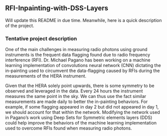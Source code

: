 ## RFI-Inpainting-with-DSS-Layers
Will update this README in due time. Meanwhile, here is a quick description of the project.
### Tentative project description
One of the main challenges in measuring radio photons using ground instruments is the frequent data flagging found due to radio frequency interference (RFI). Dr. Michael Pagano has been working on a machine learning implementation of convolutions neural network (CNN) dictating the in-painting used to circumvent the data-flagging caused by RFIs during the measurements of the HERA instrument. 

Given that the HERA solely point upwards, there is some symmetry to be observed and leveraged in the data. Every 24 hours the instrument measures the same point in the sky. We can thus use the fact similar measurements are made daily to better the in-painting behaviors. For example, if some flagging appeared in day 2 but did not appeared in day 1, we should account for that within the network. Modifying the network used in Pagano’s work using Deep Sets for Symmetric elements layers (DDS) could help improve the behaviors of the machine learning implementation used to overcome RFIs found when measuring radio photons.
